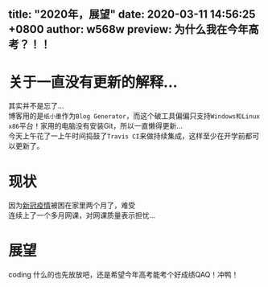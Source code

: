 title: "2020年，展望"
date: 2020-03-11 14:56:25 +0800
author: w568w
preview: 为什么我在今年高考？！！
---
# 关于一直没有更新的解释…
其实并不是忘了…  
博客用的是`纸小墨`作为`Blog Generator`，而这个破工具偏偏只支持`Windows和Linux x86`平台！家用的电脑没有安装Git，所以一直懒得更新…  
今天上午花了一上午时间捣鼓了`Travis CI`来做持续集成，这样至少在开学前都可以更新了。 
# 现状
因为[新冠疫情](https://h5.qzone.qq.com/ugc/share?sharetag=7E2D4743BE91531F83382AB42C5E6A7E&jumptoqzone=1&bp7=&bp2=&bp1=&_wv=1&g_f=2000000103&no_topbar=1&res_uin=1278297578&appid=311&cellid=ea45314c43ce275e93590e00&subid=&g_ut=3&plg_dev=1&plg_usr=1&plg_auth=1&plg_nld=1&plg_uin=1&from=mp)被困在家里两个月了，难受  
连续上了一个多月网课，对网课质量表示担忧…
# 展望
coding 什么的也先放放吧，还是希望今年高考能考个好成绩QAQ！冲鸭！  